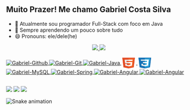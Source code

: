 ## Muito Prazer! Me chamo Gabriel Costa Silva

- 🔭 Atualmente sou programador Full-Stack com foco em Java
- 🌱 Sempre aprendendo um pouco sobre tudo
- 😄 Pronouns: ele/dele(he)

<div align="center">
  <a href="https://github.com/GabrielCS02">
  <img height="180em" src="https://github-readme-stats.vercel.app/api?username=GabrielCS02&show_icons=true&theme=dark&include_all_commits=true&count_private=true"/>
  <img height="180em" src="https://github-readme-stats.vercel.app/api/top-langs/?username=GabrielCS02&layout=compact&langs_count=7&theme=dark"/>
</div>
<div style="display: inline_block"><br>
  <img align="center" alt="Gabriel-Github" height="30" width="40" src="https://cdn.jsdelivr.net/gh/devicons/devicon/icons/github/github-original.svg"">
  <img align="center" alt="Gabriel-Git" height="30" width="40" src="https://cdn.jsdelivr.net/gh/devicons/devicon/icons/git/git-original.svg">
  <img align="center" alt="Gabriel-Java" height="30" width="40" src="https://cdn.jsdelivr.net/gh/devicons/devicon/icons/java/java-original.svg">
  <img align="center" alt="Rafa-HTML" height="30" width="40" src="https://raw.githubusercontent.com/devicons/devicon/master/icons/html5/html5-original.svg">
  <img align="center" alt="Gabriel-CSS" height="30" width="40" src="https://raw.githubusercontent.com/devicons/devicon/master/icons/css3/css3-original.svg">
  <img align="center" alt="Gabriel-MySQL" height="30" width="40" src="https://cdn.jsdelivr.net/gh/devicons/devicon/icons/mysql/mysql-original.svg">
  <img align="center" alt="Gabriel-Spring" height="30" width="40" src="https://cdn.jsdelivr.net/gh/devicons/devicon/icons/spring/spring-original.svg">
  <img align="center" alt="Gabriel-Angular" height="30" width="40" src="https://cdn.jsdelivr.net/gh/devicons/devicon/icons/angularjs/angularjs-original.svg"> 
  <img align="center" alt="Gabriel-Angular" height="30" width="40" src="https://cdn.jsdelivr.net/gh/devicons/devicon/icons/intellij/intellij-original.svg">
  </div>
  
  ##
  
  <div> 
  <a href="https://www.linkedin.com/in/gabriel-costa-57b9611a9/" target="_blank"><img src="https://img.shields.io/badge/-LinkedIn-%230077B5?style=for-the-badge&logo=linkedin&logoColor=white" target="_blank"></a>
  <a href = "mailto:gacosil0204@gmail.com"><img src="https://img.shields.io/badge/Gmail-D14836?style=for-the-badge&logo=gmail&logoColor=white" target="_blank"></a>
  <a href="https://www.instagram.com/ramdomlx/" target="_blank"><img src="https://img.shields.io/badge/Instagram-E4405F?style=for-the-badge&logo=instagram&logoColor=white" target="_blank"></a>
  
 ![Snake animation](https://github.com/GabrielCS02/GabrielCS02/blob/output/github-contribution-grid-snake.svg)
  </div>
